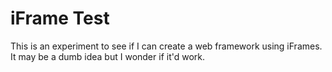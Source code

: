 # iFrame Test

This is an experiment to see if I can create a web framework using iFrames. It may be a dumb idea but I wonder if it'd work.

